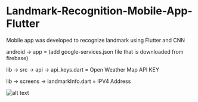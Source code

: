 # Landmark-Recognition-Mobile-App-Flutter
Mobile app was developed to recognize landmark using Flutter and CNN

android -> app                              = (add google-services.json file that is downloaded from firebase)

lib     -> src      -> api -> api_keys.dart = Open Weather Map API KEY

lib     -> screens -> landmarkInfo.dart     = IPV4 Address

![alt text](https://github.com/oflimuco/Landmark-Recognition-Mobile-App-Flutter/blob/master/screenshots/diagram.png)
